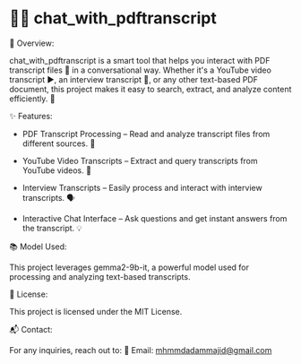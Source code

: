 # 📄💬 chat_with_pdftranscript

📌 Overview:

chat_with_pdftranscript is a smart tool that helps you interact with PDF transcript files 📑 in a conversational way. Whether it's a YouTube video transcript ▶️, an interview transcript 🎤, or any other text-based PDF document, this project makes it easy to search, extract, and analyze content efficiently. 🚀

✨ Features:

- PDF Transcript Processing – Read and analyze transcript files from different sources. 📂

- YouTube Video Transcripts – Extract and query transcripts from YouTube videos. 🎥

- Interview Transcripts – Easily process and interact with interview transcripts. 🗣️

- Interactive Chat Interface – Ask questions and get instant answers from the transcript. 💡

📚 Model Used:

This project leverages gemma2-9b-it, a powerful model used for processing and analyzing text-based transcripts.

📝 License:

This project is licensed under the MIT License.

📬 Contact:

For any inquiries, reach out to:
📧 Email: mhmmdadammajid@gmail.com
